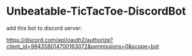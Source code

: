 # Unbeatable-TicTacToe-DiscordBot 


add this bot to discord server:


https://discord.com/api/oauth2/authorize?client_id=994358014700163072&permissions=0&scope=bot
